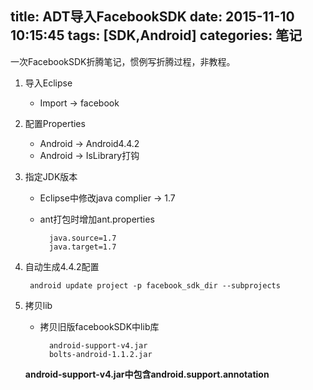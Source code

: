 title: ADT导入FacebookSDK
date: 2015-11-10 10:15:45
tags: [SDK,Android]
categories: 笔记
---

一次FacebookSDK折腾笔记，惯例写折腾过程，非教程。

<!--more-->

1. 导入Eclipse
    - Import -> facebook

2. 配置Properties
    - Android -> Android4.4.2
    - Android -> IsLibrary打钩

3. 指定JDK版本
    - Eclipse中修改java complier -> 1.7
    - ant打包时增加ant.properties

            java.source=1.7
            java.target=1.7

4. 自动生成4.4.2配置

        android update project -p facebook_sdk_dir --subprojects

5. 拷贝lib
    - 拷贝旧版facebookSDK中lib库

            android-support-v4.jar
            bolts-android-1.1.2.jar

    __android-support-v4.jar中包含android.support.annotation__